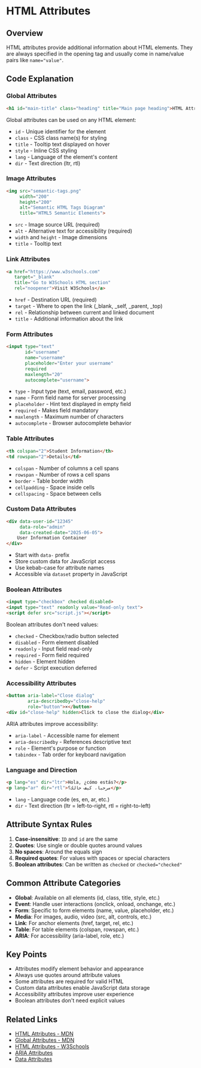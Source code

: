# HTML Attributes

## Overview
HTML attributes provide additional information about HTML elements. They are always specified in the opening tag and usually come in name/value pairs like `name="value"`.

## Code Explanation

### Global Attributes
```html
<h1 id="main-title" class="heading" title="Main page heading">HTML Attributes</h1>
```
Global attributes can be used on any HTML element:
- `id` - Unique identifier for the element
- `class` - CSS class name(s) for styling
- `title` - Tooltip text displayed on hover
- `style` - Inline CSS styling
- `lang` - Language of the element's content
- `dir` - Text direction (ltr, rtl)

### Image Attributes
```html
<img src="semantic-tags.png" 
     width="200" 
     height="200" 
     alt="Semantic HTML Tags Diagram"
     title="HTML5 Semantic Elements">
```
- `src` - Image source URL (required)
- `alt` - Alternative text for accessibility (required)
- `width` and `height` - Image dimensions
- `title` - Tooltip text

### Link Attributes
```html
<a href="https://www.w3schools.com" 
   target="_blank" 
   title="Go to W3Schools HTML section"
   rel="noopener">Visit W3Schools</a>
```
- `href` - Destination URL (required)
- `target` - Where to open the link (_blank, _self, _parent, _top)
- `rel` - Relationship between current and linked document
- `title` - Additional information about the link

### Form Attributes
```html
<input type="text" 
       id="username" 
       name="username" 
       placeholder="Enter your username"
       required
       maxlength="20"
       autocomplete="username">
```
- `type` - Input type (text, email, password, etc.)
- `name` - Form field name for server processing
- `placeholder` - Hint text displayed in empty field
- `required` - Makes field mandatory
- `maxlength` - Maximum number of characters
- `autocomplete` - Browser autocomplete behavior

### Table Attributes
```html
<th colspan="2">Student Information</th>
<td rowspan="2">Details</td>
```
- `colspan` - Number of columns a cell spans
- `rowspan` - Number of rows a cell spans
- `border` - Table border width
- `cellpadding` - Space inside cells
- `cellspacing` - Space between cells

### Custom Data Attributes
```html
<div data-user-id="12345" 
     data-role="admin" 
     data-created-date="2025-06-05">
    User Information Container
</div>
```
- Start with `data-` prefix
- Store custom data for JavaScript access
- Use kebab-case for attribute names
- Accessible via `dataset` property in JavaScript

### Boolean Attributes
```html
<input type="checkbox" checked disabled>
<input type="text" readonly value="Read-only text">
<script defer src="script.js"></script>
```
Boolean attributes don't need values:
- `checked` - Checkbox/radio button selected
- `disabled` - Form element disabled
- `readonly` - Input field read-only
- `required` - Form field required
- `hidden` - Element hidden
- `defer` - Script execution deferred

### Accessibility Attributes
```html
<button aria-label="Close dialog" 
        aria-describedby="close-help"
        role="button">×</button>
<div id="close-help" hidden>Click to close the dialog</div>
```
ARIA attributes improve accessibility:
- `aria-label` - Accessible name for element
- `aria-describedby` - References descriptive text
- `role` - Element's purpose or function
- `tabindex` - Tab order for keyboard navigation

### Language and Direction
```html
<p lang="es" dir="ltr">Hola, ¿cómo estás?</p>
<p lang="ar" dir="rtl">مرحبا، كيف حالك؟</p>
```
- `lang` - Language code (es, en, ar, etc.)
- `dir` - Text direction (ltr = left-to-right, rtl = right-to-left)

## Attribute Syntax Rules
1. **Case-insensitive**: `ID` and `id` are the same
2. **Quotes**: Use single or double quotes around values
3. **No spaces**: Around the equals sign
4. **Required quotes**: For values with spaces or special characters
5. **Boolean attributes**: Can be written as `checked` or `checked="checked"`

## Common Attribute Categories
- **Global**: Available on all elements (id, class, title, style, etc.)
- **Event**: Handle user interactions (onclick, onload, onchange, etc.)
- **Form**: Specific to form elements (name, value, placeholder, etc.)
- **Media**: For images, audio, video (src, alt, controls, etc.)
- **Link**: For anchor elements (href, target, rel, etc.)
- **Table**: For table elements (colspan, rowspan, etc.)
- **ARIA**: For accessibility (aria-label, role, etc.)

## Key Points
- Attributes modify element behavior and appearance
- Always use quotes around attribute values
- Some attributes are required for valid HTML
- Custom data attributes enable JavaScript data storage
- Accessibility attributes improve user experience
- Boolean attributes don't need explicit values

## Related Links
- [HTML Attributes - MDN](https://developer.mozilla.org/en-US/docs/Web/HTML/Attributes)
- [Global Attributes - MDN](https://developer.mozilla.org/en-US/docs/Web/HTML/Global_attributes)
- [HTML Attributes - W3Schools](https://www.w3schools.com/html/html_attributes.asp)
- [ARIA Attributes](https://developer.mozilla.org/en-US/docs/Web/Accessibility/ARIA/Attributes)
- [Data Attributes](https://developer.mozilla.org/en-US/docs/Learn/HTML/Howto/Use_data_attributes)